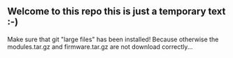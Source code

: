 ## Welcome to this repo this is just a temporary text :-)
Make sure that git "large files" has been installed! Because otherwise the modules.tar.gz and firmware.tar.gz are not download correctly...
